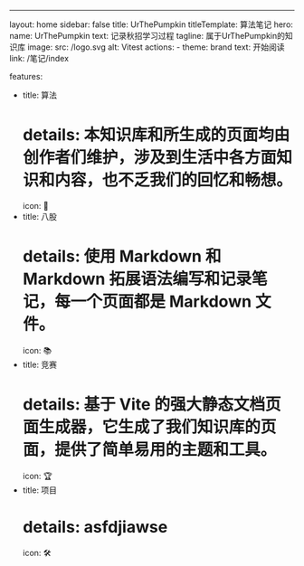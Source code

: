 ---
layout: home
sidebar: false
title: UrThePumpkin
titleTemplate: 算法笔记
hero:
  name: UrThePumpkin
  text: 记录秋招学习过程
  tagline: 属于UrThePumpkin的知识库
  image:
    src: /logo.svg
    alt: Vitest
  actions:
    - theme: brand
      text: 开始阅读
      link: /笔记/index

features:
  - title: 算法
    # details: 本知识库和所生成的页面均由创作者们维护，涉及到生活中各方面知识和内容，也不乏我们的回忆和畅想。
    icon: 🧮
  - title: 八股
    # details: 使用 Markdown 和 Markdown 拓展语法编写和记录笔记，每一个页面都是 Markdown 文件。
    icon: 📚
  - title: 竞赛
    # details: 基于 Vite 的强大静态文档页面生成器，它生成了我们知识库的页面，提供了简单易用的主题和工具。
    icon: 🏆
  - title: 项目
    # details: asfdjiawse
    icon: 🛠️


